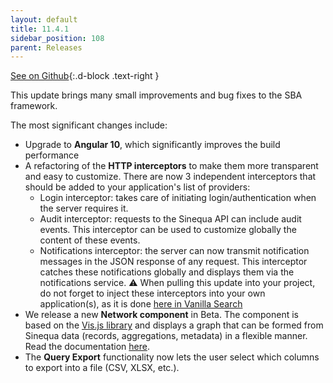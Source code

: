 ```yaml
---
layout: default
title: 11.4.1
sidebar_position: 108
parent: Releases
---
```



[See on Github](https://github.com/sinequa/sba-angular/releases/tag/1.1.1){:.d-block .text-right }

This update brings many small improvements and bug fixes to the SBA framework.

The most significant changes include:
- Upgrade to **Angular 10**, which significantly improves the build performance
- A refactoring of the **HTTP interceptors** to make them more transparent and easy to customize. There are now 3 independent interceptors that should be added to your application's list of providers:
  - Login interceptor: takes care of initiating login/authentication when the server requires it.
  - Audit interceptor: requests to the Sinequa API can include audit events. This interceptor can be used to customize globally the content of these events.
  - Notifications interceptor: the server can now transmit notification messages in the JSON response of any request. This interceptor catches these notifications globally and displays them via the notifications service.
⚠️ When pulling this update into your project, do not forget to inject these interceptors into your own application(s), as it is done [here in Vanilla Search](https://github.com/sinequa/sba-angular/blob/a91aa40db32e4bf43e3f64fb6399972be4a1ee13/projects/vanilla-search/src/app/app.module.ts#L159)
- We release a new **Network component** in Beta. The component is based on the [Vis.js library](https://visjs.github.io/vis-network/docs/network/) and displays a graph that can be formed from Sinequa data (records, aggregations, metadata) in a flexible manner. Read the documentation [here](https://sinequa.github.io/sba-angular/modules/components/network.html).
- The **Query Export** functionality now lets the user select which columns to export into a file (CSV, XLSX, etc.).
